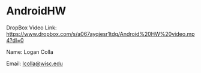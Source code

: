 # AndroidHW

DropBox Video Link: https://www.dropbox.com/s/a067ayqjesr1tdq/Android%20HW%20video.mp4?dl=0

Name: Logan Colla

Email: lcolla@wisc.edu
